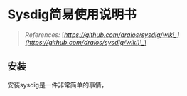 # Sysdig简易使用说明书

> _References:_ [_https://github.com/draios/sysdig/wiki_](https://github.com/draios/sysdig/wiki)\_\_

## 安装

安装sysdig是一件非常简单的事情，

